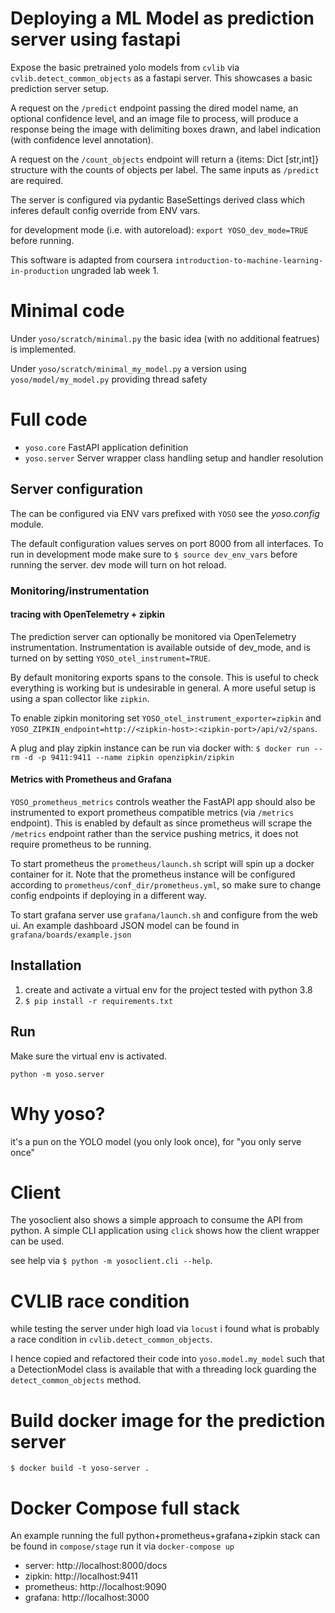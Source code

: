 # Deploying a ML Model as prediction server using fastapi

Expose the basic pretrained yolo models from `cvlib`
via `cvlib.detect_common_objects` as a fastapi server.
This showcases a basic prediction server setup.

A request on the `/predict` endpoint passing the dired model name,
an optional confidence level, and an image file to process, will
produce a response being the image with delimiting boxes drawn,
and label indication (with confidence level annotation).

A request on the `/count_objects` endpoint will return a {items: Dict [str,int]}
structure with the counts of objects per label. The same inputs as `/predict` are required.

The server is configured via pydantic BaseSettings derived class
which inferes default config override from ENV vars.

for development mode (i.e. with autoreload):
`export YOSO_dev_mode=TRUE` before running.

This software is adapted from coursera `introduction-to-machine-learning-in-production`
ungraded lab week 1.

# Minimal code
Under `yoso/scratch/minimal.py` the basic idea (with no additional
featrues) is implemented.

Under `yoso/scratch/minimal_my_model.py` a
version using `yoso/model/my_model.py` providing thread safety

# Full code
- `yoso.core` FastAPI application definition
- `yoso.server` Server wrapper class handling setup and handler resolution



## Server configuration

The can be configured via ENV vars prefixed with `YOSO`
see the *yoso.config* module.

The default configuration values serves on port 8000 from all interfaces.
To run in development mode make sure to `$ source dev_env_vars` before running the server.
dev mode will turn on hot reload.

### Monitoring/instrumentation

#### tracing with OpenTelemetry + zipkin
The prediction server can optionally be monitored via OpenTelemetry
instrumentation.  Instrumentation is available outside of dev_mode,
and is turned on by setting `YOSO_otel_instrument=TRUE`.

By default monitoring exports spans to the console. This is useful to
check everything is working but is undesirable in general. A more
useful setup is using a span collector like `zipkin`.

To enable zipkin monitoring set `YOSO_otel_instrument_exporter=zipkin`
and `YOSO_ZIPKIN_endpoint=http://<zipkin-host>:<zipkin-port>/api/v2/spans`.

A plug and play zipkin instance can be run via docker with:
`$ docker run --rm -d -p 9411:9411 --name zipkin openzipkin/zipkin`

#### Metrics with Prometheus and Grafana
`YOSO_prometheus_metrics` controls weather the FastAPI app should also be instrumented
to export prometheus compatible metrics (via `/metrics` endpoint).
This is enabled by default as since prometheus will scrape the `/metrics` endpoint
rather than the service pushing metrics, it does not require prometheus to be running.

To start prometheus the `prometheus/launch.sh` script will spin up a docker container for it.
Note that the prometheus instance will be configured according to `prometheus/conf_dir/prometheus.yml`,
so make sure to change config endpoints if deploying in a different way.

To start grafana server use `grafana/launch.sh` and configure from the web ui.
An example dashboard JSON model can be found in `grafana/boards/example.json`


## Installation

1. create and activate a virtual env for the project
   tested with python 3.8
2. `$ pip install -r requirements.txt`

## Run

Make sure the virtual env is activated.

`python -m yoso.server`


# Why yoso?
it's a pun on the YOLO model (you only look once), for "you only serve once"


# Client

The yosoclient also shows a simple approach to consume the API from python.
A simple CLI application using `click` shows how the client wrapper can be used.

see help via `$ python -m yosoclient.cli --help`.


# CVLIB race condition

while testing the server under high load via `locust` i found what is probably a race
condition in `cvlib.detect_common_objects`.

I hence copied and refactored their code into `yoso.model.my_model` such that a DetectionModel
class is available that with a threading lock guarding the `detect_common_objects` method.

# Build docker image for the prediction server
`$ docker build -t yoso-server .`

# Docker Compose full stack

An example running the full python+prometheus+grafana+zipkin stack can be found in `compose/stage`
run it via `docker-compose up`

- server: http://localhost:8000/docs
- zipkin: http://localhost:9411
- prometheus: http://localhost:9090
- grafana: http://localhost:3000

